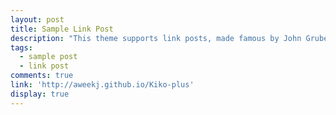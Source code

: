 ```yaml
---
layout: post
title: Sample Link Post
description: "This theme supports link posts, made famous by John Gruber. To use, just add `link: http://url-you-want-linked` to the post's YAML front matter and you're done."
tags:
  - sample post
  - link post
comments: true
link: 'http://aweekj.github.io/Kiko-plus'
display: true
---
```

